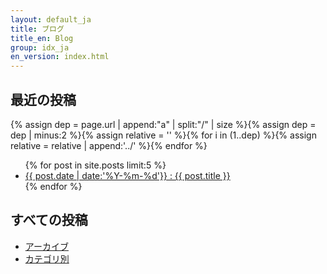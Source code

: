 ```yaml
---
layout: default_ja
title: ブログ
title_en: Blog
group: idx_ja
en_version: index.html
---
```

## 最近の投稿
{% assign dep = page.url | append:"a" | split:"/" | size %}{% assign dep = dep | minus:2 %}{% assign relative = '' %}{% for i in (1..dep) %}{% assign relative = relative | append:'../' %}{% endfor %}
<ul>
{% for post in site.posts limit:5 %}
  <li>
    <a href="{{relative}}{{ post.url | replace_first:'/',''}}">{{ post.date | date:'%Y-%m-%d'}} : {{ post.title }}</a>
  </li>
{% endfor %}
</ul>

## すべての投稿

- [アーカイブ](archive_ja.html)
- [カテゴリ別](categories_ja.html)
